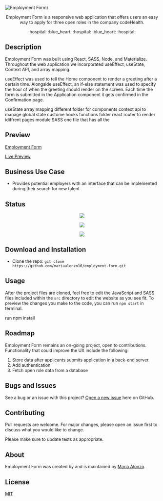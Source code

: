 ![Employment Form](https://user-images.githubusercontent.com/93888269/162584572-8916e7c7-7ae4-4c30-ba82-2a49378de76d.png"2))

<p align="center"> Employment Form is a responsive web application that offers users an easy way to apply for three open roles in the company codeHealth. </p>

<p align="center"> :hospital: :blue_heart: :hospital: :blue_heart: :hospital:</p>

## Description

Employment Form was built using React, SASS, Node, and Materialize. Throughout the web application we incorporated useEffect, useState, Context API, and array mapping.

useEffect was used to tell the Home component to render a greeting after a certain time. Alongside useEffect, an if-else statement was used to specify the hour of when the greeting should render on the screen. Each time the form is submitted in the Application component it gets confirmed in the Confirmation page. 

useState 
array mapping
different folder for components
context api to manage global state
custome hooks functions folder
react router to render idiffrent pages
module
SASS one file that has all the 


## Preview

[Employment Form](https://user-images.githubusercontent.com/93888269/162349755-a067f298-1463-41ff-9b23-486b5a919db4.mp4)

[Live Preview](https://employment-form.netlify.app/)

## Business Use Case

- Provides potential employers with an interface that can be implemented during their search for new talent

## Status

<p align="center"> <img src="https://img.shields.io/tokei/lines/github/mariaalonzo16/employment-form" /> </p>

<p align="center"> <img src="https://img.shields.io/github/languages/count/mariaalonzo16/employment-form" /> </p>

<p align="center"> <img src="https://img.shields.io/github/repo-size/mariaalonzo16/employment-form" /> </p>

## Download and Installation

- Clone the repo: `git clone https://github.com/mariaalonzo16/employment-form.git`

## Usage

After the project files are cloned, feel free to edit the JavaScript and SASS files included within the `src` directory to edit the website as you see fit. To preview the changes you make to the code, you can run `npm start` in terminal.

run npm install
## Roadmap

Employment Form remains an on-going project, open to contributions.  Functionality that could improve the UX include the following:

1) Store data after applicants submits application in a back-end server. 
2) Add authentication
3) Fetch open role data from a database

## Bugs and Issues

See a bug or an issue with this project? [Open a new issue](https://github.com/mariaalonzo16/employment-form/issues) here on GitHub.

## Contributing
Pull requests are welcome. For major changes, please open an issue first to discuss what you would like to change.

Please make sure to update tests as appropriate.

## About

Employment Form was created by and is maintained by [Maria Alonzo](https://www.linkedin.com/in/maria-jose-alonzo-claudino/).

## License
[MIT](https://choosealicense.com/licenses/mit/)